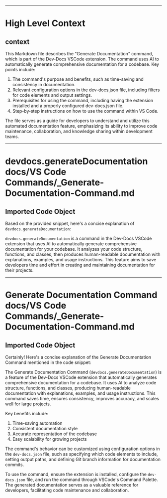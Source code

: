 

  ---
# High Level Context
## context
This Markdown file describes the "Generate Documentation" command, which is part of the Dev-Docs VSCode extension. The command uses AI to automatically generate comprehensive documentation for a codebase. Key points include:

1. The command's purpose and benefits, such as time-saving and consistency in documentation.
2. Relevant configuration options in the dev-docs.json file, including filters for code elements and output settings.
3. Prerequisites for using the command, including having the extension installed and a properly configured dev-docs.json file.
4. Step-by-step instructions on how to use the command within VS Code.

The file serves as a guide for developers to understand and utilize this automated documentation feature, emphasizing its ability to improve code maintenance, collaboration, and knowledge sharing within development teams.

---
# devdocs.generateDocumentation docs/VS Code Commands/_Generate-Documentation-Command.md
## Imported Code Object
Based on the provided snippet, here's a concise explanation of `devdocs.generateDocumentation`:

`devdocs.generateDocumentation` is a command in the Dev-Docs VSCode extension that uses AI to automatically generate comprehensive documentation for your codebase. It analyzes your code structure, functions, and classes, then produces human-readable documentation with explanations, examples, and usage instructions. This feature aims to save developers time and effort in creating and maintaining documentation for their projects.

  
---
# Generate Documentation Command docs/VS Code Commands/_Generate-Documentation-Command.md
## Imported Code Object
Certainly! Here's a concise explanation of the Generate Documentation Command mentioned in the code snippet:

The Generate Documentation Command (`devdocs.generateDocumentation`) is a feature of the Dev-Docs VSCode extension that automatically generates comprehensive documentation for a codebase. It uses AI to analyze code structure, functions, and classes, producing human-readable documentation with explanations, examples, and usage instructions. This command saves time, ensures consistency, improves accuracy, and scales well for large projects.

Key benefits include:
1. Time-saving automation
2. Consistent documentation style
3. Accurate representation of the codebase
4. Easy scalability for growing projects

The command's behavior can be customized using configuration options in the `dev-docs.json` file, such as specifying which code elements to include, setting output paths, and defining Git branch information for documentation commits.

To use the command, ensure the extension is installed, configure the `dev-docs.json` file, and run the command through VSCode's Command Palette. The generated documentation serves as a valuable reference for developers, facilitating code maintenance and collaboration.

  